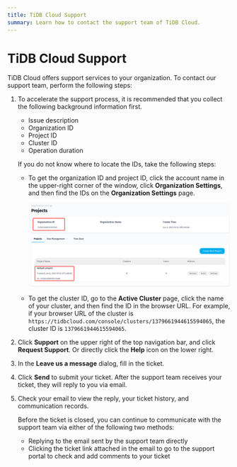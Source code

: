 ```yaml
---
title: TiDB Cloud Support
summary: Learn how to contact the support team of TiDB Cloud.
---
```


# TiDB Cloud Support

TiDB Cloud offers support services to your organization. To contact our support team, perform the following steps:

1. To accelerate the support process, it is recommended that you collect the following background information first.

    - Issue description
    - Organization ID
    - Project ID
    - Cluster ID
    - Operation duration

    If you do not know where to locate the IDs, take the following steps:

    - To get the organization ID and project ID, click the account name in the upper-right corner of the window, click **Organization Settings**, and then find the IDs on the **Organization Settings** page.

        ![TiDB Cloud Organization ID and Project ID](/media/tidb-cloud/tidb-cloud-organization-id.png)

    - To get the cluster ID, go to the **Active Cluster** page, click the name of your cluster, and then find the ID in the browser URL. For example, if your browser URL of the cluster is `https://tidbcloud.com/console/clusters/1379661944615594065`, the cluster ID is `1379661944615594065`.

2. Click **Support** on the upper right of the top navigation bar, and click **Request Support**. Or directly click the **Help** icon on the lower right.

3. In the **Leave us a message** dialog, fill in the ticket.

4. Click **Send** to submit your ticket. After the support team receives your ticket, they will reply to you via email.

5. Check your email to view the reply, your ticket history, and communication records.

    Before the ticket is closed, you can continue to communicate with the support team via either of the following two methods:

    - Replying to the email sent by the support team directly
    - Clicking the ticket link attached in the email to go to the support portal to check and add comments to your ticket
